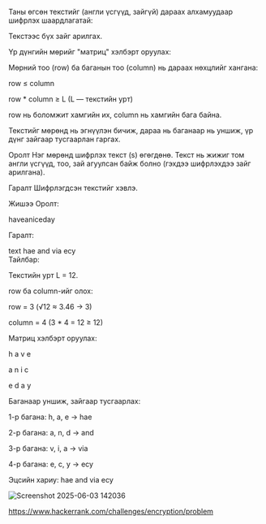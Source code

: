Таны өгсөн текстийг (англи үсгүүд, зайгүй) дараах алхамуудаар шифрлэх шаардлагатай:

Текстээс бүх зайг арилгах.

Үр дүнгийн мөрийг "матриц" хэлбэрт оруулах:

Мөрний тоо (row) ба баганын тоо (column) нь дараах нөхцлийг хангана:

row ≤ column

row * column ≥ L (L — текстийн урт)

row нь боломжит хамгийн их, column нь хамгийн бага байна.

Текстийг мөрөнд нь эгнүүлэн бичиж, дараа нь баганаар нь уншиж, үр дүнг зайгаар тусгаарлан гаргах.

Оролт
Нэг мөрөнд шифрлэх текст (s) өгөгдөнө. Текст нь жижиг том англи үсгүүд, тоо, зай агуулсан байж болно (гэхдээ шифрлэхдээ зайг арилгана).

Гаралт
Шифрлэгдсэн текстийг хэвлэ.

Жишээ
Оролт:

haveaniceday 

Гаралт:

text
hae and via ecy  
Тайлбар:

Текстийн урт L = 12.

row ба column-ийг олох:

row = 3 (√12 ≈ 3.46 → 3)

column = 4 (3 * 4 = 12 ≥ 12)

Матриц хэлбэрт оруулах:

h a v e  

a n i c  

e d a y  

Баганаар уншиж, зайгаар тусгаарлах:

1-р багана: h, a, e → hae

2-р багана: a, n, d → and

3-р багана: v, i, a → via

4-р багана: e, c, y → ecy

Эцсийн хариу: hae and via ecy

![Screenshot 2025-06-03 142036](https://github.com/user-attachments/assets/505f2795-a779-49d6-91ec-d5f71201308a)

https://www.hackerrank.com/challenges/encryption/problem
